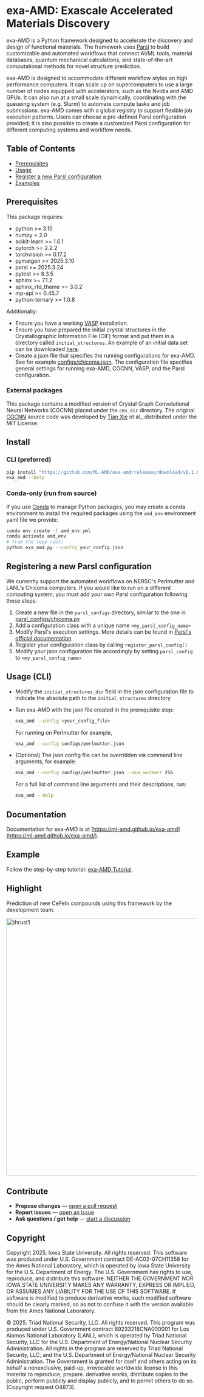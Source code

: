 # exa-AMD: Exascale Accelerated Materials Discovery
exa-AMD is a Python framework designed to accelerate the discovery and design of functional materials. The framework uses [Parsl](https://parsl-project.org) to build customizable and automated workflows that connect AI/ML tools, material databases, quantum mechanical calculations, and state-of-the-art computational methods for novel structure prediction. 

exa-AMD is designed to accommodate different workflow styles on high performance computers. It can scale up on supercomputers to use a large number of nodes equipped with accelerators, such as the Nvidia and AMD GPUs. It can also run at a small scale dynamically, coordinating with the queueing system (e.g. Slurm) to automate compute tasks and job submissions. exa-AMD comes with a global registry to support flexible job execution patterns. Users can choose a pre-defined Parsl configuration provided; it is also possible to create a customized Parsl configuration for different computing systems and workflow needs.

## Table of Contents
- [Prerequisites](#prerequisites)
- [Usage](#usage)
- [Register a new Parsl configuration](#register-parsl-config)
- [Examples](#examples)

## Prerequisites
This package requires:
- python >= 3.10
- numpy < 2.0
- scikit-learn >= 1.6.1
- pytorch >= 2.2.2
- torchvision >= 0.17.2
- pymatgen >= 2025.3.10
- parsl >= 2025.3.24
- pytest >= 8.3.5
- sphinx >= 7.1.2
- sphinx_rtd_theme >= 3.0.2
- mp-api >= 0.45.7
- python-ternary >= 1.0.8

Additionally:
- Ensure you have a working [VASP](https://www.vasp.at) installation.
- Ensure you have prepared the initial crystal structures in the Crystallographic Information File (CIF) format and put them in a directory called `initial_structures`. An example of an initial data set can be downloaded [here](https://doi.org/10.5281/zenodo.17180192).
- Create a json file that specifies the running configurations for exa-AMD. See for example [configs/chicoma.json](configs/chicoma.json). The configuration file specifies general settings for running exa-AMD, CGCNN, VASP, and the Parsl configuration.


### External packages 
This package contains a modified version of Crystal Graph Convolutional Neural Networks (CGCNN) placed under the `cms_dir` directory. The original [CGCNN](https://github.com/txie-93/cgcnn) source code was developed by [Tian Xie](https://txie.me/) et al., distributed under the MIT License.

## Install
### CLI (preferred)
```bash
pip install "https://github.com/ML-AMD/exa-amd/releases/download/v0.1.0/exa_amd-0.1.0-py3-none-any.whl"
exa_amd --help
```
### Conda-only (run from source)
If you use [Conda](https://docs.conda.io/en/latest/miniconda.html) to manage Python packages, you may create a conda environment to install the required packages using the `amd_env` environment yaml file we provide:
```bash
conda env create -f amd_env.yml
conda activate amd_env
# from the repo root:
python exa_amd.py --config your_config.json
```

## Registering a new Parsl configuration
We currently support the automated workflows on NERSC's Perlmutter and LANL's Chicoma computers. If you would like to run on a different computing system, you must add your own Parsl configuration following these steps:

1. Create a new file in the `parsl_configs` directory, similar to the one in [parsl_configs/chicoma.py](parsl_configs/chicoma.py)
2. Add a configuration class with a unique name `<my_parsl_config_name>` 
3. Modify Parsl's execution settings. More details can be found in [Parsl's official documentation](https://parsl.readthedocs.io/en/stable/userguide/configuration/execution.html)
4. Register your configuration class by calling `register_parsl_config()`
5. Modify your json configuration file accordingly by setting `parsl_config` to `<my_parsl_config_name>`


## Usage (CLI)
- Modify the `initial_structures_dir` field in the json configuration file to indicate the absolute path to the `initial_structures` directory

- Run exa-AMD with the json file created in the prerequisite step:
    ```bash
    exa_amd --config <your_config_file>
    ```
    For running on Perlmutter for example,
    ```bash
    exa_amd --config configs/perlmutter.json
    ```
- (Optional) The json config file can be overridden via command line arguments, for example:
    ```bash
    exa_amd --config configs/perlmutter.json --num_workers 256
    ```
    For a full list of command line arguments and their descriptions, run:
    ```bash
    exa_amd --help
    ```

## Documentation
Documentation for exa-AMD is at [https://ml-amd.github.io/exa-amd](https://ml-amd.github.io/exa-amd/).

## Example
Follow the step-by-step tutorial: [exa-AMD Tutorial](https://ml-amd.github.io/exa-amd/tutorial.html).

## Highlight
Prediction of new CeFeIn compounds using this framework by the development team.

<img width="677" alt="thrust1" src="https://github.com/user-attachments/assets/b067d23f-fd43-4409-b44b-01d1457bb440" />

## Contribute
- **Propose changes** — [open a pull request](https://github.com/ML-AMD/exa-amd/pulls)
- **Report issues** — [open an issue](https://github.com/ML-AMD/exa-amd/issues)
- **Ask questions / get help** — [start a discussion](https://github.com/ML-AMD/exa-amd/discussions)

## Copyright
Copyright 2025. Iowa State University. All rights reserved. This software was produced under U.S. Government contract DE-AC02-07CH11358 for the Ames National Laboratory, which is operated by Iowa State University for the U.S. Department of Energy. The U.S. Government has rights to use, reproduce, and distribute this software. NEITHER THE GOVERNMENT NOR IOWA STATE UNIVERSITY MAKES ANY WARRANTY, EXPRESS OR IMPLIED, OR ASSUMES ANY LIABILITY FOR THE USE OF THIS SOFTWARE. If software is modified to produce derivative works, such modified software should be clearly marked, so as not to confuse it with the version available from the Ames National Laboratory.

© 2025. Triad National Security, LLC. All rights reserved.
This program was produced under U.S. Government contract 89233218CNA000001 for Los Alamos National Laboratory (LANL), which is operated by Triad National Security, LLC for the U.S. Department of Energy/National Nuclear Security Administration. All rights in the program are reserved by Triad National Security, LLC, and the U.S. Department of Energy/National Nuclear Security Administration. The Government is granted for itself and others acting on its behalf a nonexclusive, paid-up, irrevocable worldwide license in this material to reproduce, prepare. derivative works, distribute copies to the public, perform publicly and display publicly, and to permit others to do so.(Copyright request O4873).

